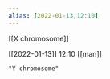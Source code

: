 ```yaml
---
alias: [2022-01-13,12:10]
---
```


[[X chromosome]]

[[2022-01-13]] 12:10
[[man]]
```query
"Y chromosome"
```
